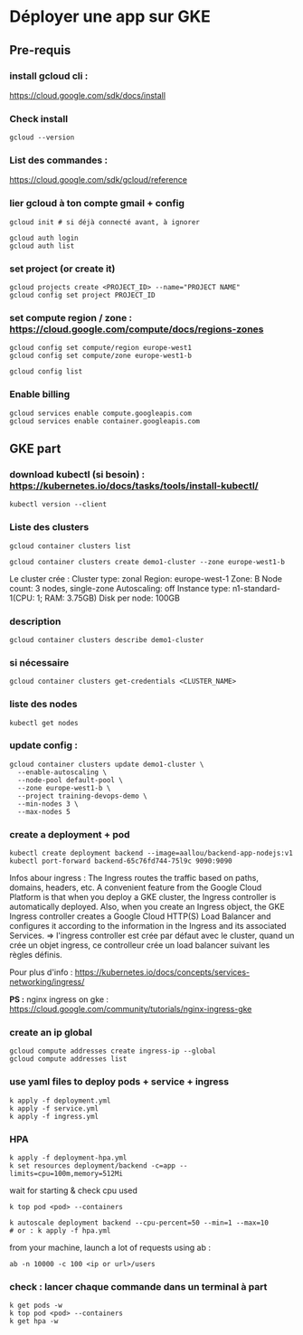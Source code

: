 # Déployer une app sur GKE

## Pre-requis

### install gcloud cli : 
https://cloud.google.com/sdk/docs/install

### Check install
```
gcloud --version
```

### List des commandes : 
https://cloud.google.com/sdk/gcloud/reference

### lier gcloud à ton compte gmail + config
```
gcloud init # si déjà connecté avant, à ignorer

gcloud auth login
gcloud auth list
```

### set project (or create it)
```
gcloud projects create <PROJECT_ID> --name="PROJECT NAME"
gcloud config set project PROJECT_ID
```

### set compute region / zone : https://cloud.google.com/compute/docs/regions-zones
```
gcloud config set compute/region europe-west1
gcloud config set compute/zone europe-west1-b

gcloud config list
```
### Enable billing
```
gcloud services enable compute.googleapis.com
gcloud services enable container.googleapis.com
```

## GKE part

### download kubectl (si besoin) : https://kubernetes.io/docs/tasks/tools/install-kubectl/
```
kubectl version --client
```

### Liste des clusters
```
gcloud container clusters list
```

```
gcloud container clusters create demo1-cluster --zone europe-west1-b
```

Le cluster crée :
  Cluster type: zonal
  Region: europe-west-1
  Zone: B
  Node count: 3 nodes, single-zone
  Autoscaling: off
  Instance type: n1-standard-1(CPU: 1; RAM: 3.75GB)
  Disk per node: 100GB

### description
```
gcloud container clusters describe demo1-cluster
```

### si nécessaire 
```
gcloud container clusters get-credentials <CLUSTER_NAME>
```

### liste des nodes
```
kubectl get nodes
```

### update config : 
```
gcloud container clusters update demo1-cluster \
  --enable-autoscaling \
  --node-pool default-pool \
  --zone europe-west1-b \
  --project training-devops-demo \
  --min-nodes 3 \
  --max-nodes 5
```

### create a deployment + pod
```
kubectl create deployment backend --image=aallou/backend-app-nodejs:v1
kubectl port-forward backend-65c76fd744-75l9c 9090:9090
```

Infos abour ingress :
The Ingress routes the traffic based on paths, domains, headers, etc.
A convenient feature from the Google Cloud Platform is that when you deploy a GKE cluster, the Ingress controller is automatically deployed.
Also, when you create an Ingress object, the GKE Ingress controller creates a Google Cloud HTTP(S) Load Balancer and configures it according to the information in the Ingress and its associated Services.
=> l'ingress controller est crée par défaut avec le cluster, quand un crée un objet ingress, ce controlleur crée un load balancer suivant les règles définis.

Pour plus d'info : https://kubernetes.io/docs/concepts/services-networking/ingress/

**PS :** nginx ingress on gke : https://cloud.google.com/community/tutorials/nginx-ingress-gke

### create an ip global
```
gcloud compute addresses create ingress-ip --global
gcloud compute addresses list
```

### use yaml files to deploy pods + service + ingress
```
k apply -f deployment.yml
k apply -f service.yml
k apply -f ingress.yml
```

### HPA
```
k apply -f deployment-hpa.yml
k set resources deployment/backend -c=app --limits=cpu=100m,memory=512Mi
```

wait for starting & check cpu used
```
k top pod <pod> --containers

k autoscale deployment backend --cpu-percent=50 --min=1 --max=10
# or : k apply -f hpa.yml
```
from your machine, launch a lot of requests using ab : 
```
ab -n 10000 -c 100 <ip or url>/users
```

### check : lancer chaque commande dans un terminal à part
```
k get pods -w
k top pod <pod> --containers
k get hpa -w
```
